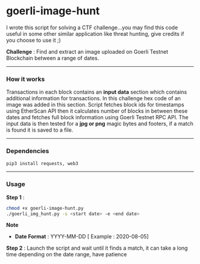 # goerli-image-hunt

I wrote this script for solving a CTF challenge...you may find this code useful in some other similar application like threat hunting, give credits if you choose to use it ;)

**Challenge** : Find and extract an image uploaded on Goerli Testnet Blockchain between a range of dates.

---

### How it works

Transactions in each block contains an **input data** section which contains additional information for transactions. In this challenge hex code of an image was added in this section.
Script fetches block ids for timestamps using EtherScan API then it calculates number of blocks in between these dates and fetches full block information using Goerli Testnet RPC API.
The input data is then tested for a **jpg or png** magic bytes and footers, if a match is found it is saved to a file.

---

### Dependencies

```bash
pip3 install requests, web3
```

---

### Usage

**Step 1** :

```bash
chmod +x goerli-image-hunt.py
./goerli_img_hunt.py -s <start date> -e <end date>
```

**Note**

- **Date Format** : YYYY-MM-DD [ Example : 2020-08-05]

**Step 2** : Launch the script and wait until it finds a match, it can take a long time depending on the date range, have patience
